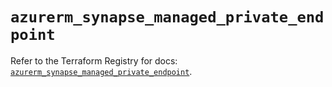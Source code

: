 # `azurerm_synapse_managed_private_endpoint`

Refer to the Terraform Registry for docs: [`azurerm_synapse_managed_private_endpoint`](https://registry.terraform.io/providers/hashicorp/azurerm/3.110.0/docs/resources/synapse_managed_private_endpoint).
